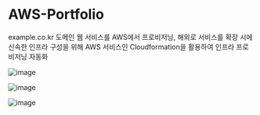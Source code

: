 # AWS-Portfolio


example.co.kr 도메인 웹 서비스를 AWS에서 프로비저닝, 해외로 서비스를 확장 시에 신속한 인프라 구성을 위해 AWS 서비스인 Cloudformation을 활용하여 인프라 프로비저닝 자동화


![image](https://user-images.githubusercontent.com/46724661/166651868-b5014597-f8e7-45e3-bd7f-231f9a706f5c.png)

![image](https://user-images.githubusercontent.com/46724661/166651901-3798df52-c41c-4a3e-8efb-f6591d517fb6.png)

![image](https://user-images.githubusercontent.com/46724661/166651969-b69e9c46-d078-4fce-8893-a107fe063396.png)


